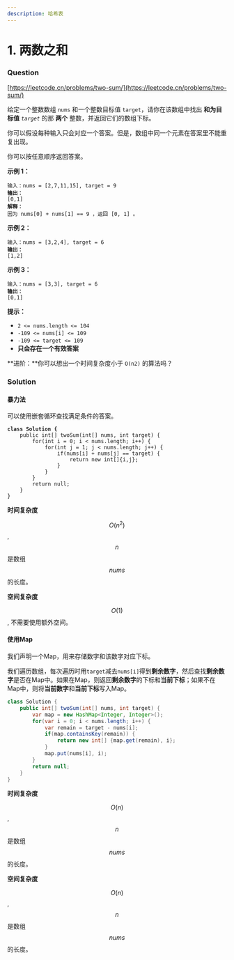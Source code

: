 ```yaml
---
description: 哈希表
---
```


# 1. 两数之和

### Question

[https://leetcode.cn/problems/two-sum/](https://leetcode.cn/problems/two-sum/)

给定一个整数数组 `nums` 和一个整数目标值 `target`，请你在该数组中找出 **和为目标值** _`target`_  的那 **两个** 整数，并返回它们的数组下标。

你可以假设每种输入只会对应一个答案。但是，数组中同一个元素在答案里不能重复出现。

你可以按任意顺序返回答案。

&#x20;

**示例 1：**

<pre><code>输入：nums = [2,7,11,15], target = 9
<strong>输出：
</strong>[0,1]
<strong>解释：
</strong>因为 nums[0] + nums[1] == 9 ，返回 [0, 1] 。
</code></pre>

**示例 2：**

<pre><code>输入：nums = [3,2,4], target = 6
<strong>输出：
</strong>[1,2]
</code></pre>

**示例 3：**

<pre><code>输入：nums = [3,3], target = 6
<strong>输出：
</strong>[0,1]
</code></pre>

&#x20;

**提示：**

* `2 <= nums.length <= 104`
* `-109 <= nums[i] <= 109`
* `-109 <= target <= 109`
* **只会存在一个有效答案**

**进阶：**你可以想出一个时间复杂度小于 `O(n2)` 的算法吗？

### Solution

#### 暴力法

可以使用嵌套循环查找满足条件的答案。

<pre class="language-java"><code class="lang-java"><strong>class Solution {
</strong>    public int[] twoSum(int[] nums, int target) {
        for(int i = 0; i &#x3C; nums.length; i++) {
            for(int j = 1; j &#x3C; nums.length; j++) {
                if(nums[i] + nums[j] == target) {
                    return new int[]{i,j};
                }
            }
        }
        return null;
    }
}
</code></pre>

**时间复杂度**

&#x20;$$O(n^2)$$, $$n$$是数组$$nums$$的长度。

**空间复杂度**

$$O(1)$$, 不需要使用额外空间。

#### 使用Map

我们声明一个Map，用来存储数字和该数字对应下标。

我们遍历数组，每次遍历时用`target`减去`nums[i]`得到**剩余数字**，然后查找**剩余数字**是否在Map中。如果在Map，则返回**剩余数字**的下标和**当前下标**；如果不在Map中，则将**当前数字**和**当前下标**写入Map。

```java
class Solution {
    public int[] twoSum(int[] nums, int target) {
        var map = new HashMap<Integer, Integer>();
        for(var i = 0; i < nums.length; i++) {
            var remain = target - nums[i];
            if(map.containsKey(remain)) {
                return new int[] {map.get(remain), i};
            } 
            map.put(nums[i], i);
        }
        return null;
    }
}
```

**时间复杂度**

&#x20;$$O(n)$$, $$n$$是数组$$nums$$的长度。

**空间复杂度**

&#x20;$$O(n)$$, $$n$$是数组$$nums$$的长度。
